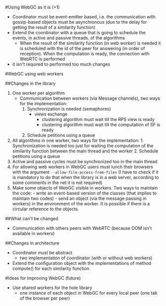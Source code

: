 #Using WebGC as it is (+1)
- Coordinator must be event-emitter based, i.e. the communication with gossip-based objects must be asynchronous (due to the delay for getting the result of a similarity function)
- Extend the coordinator with a queue that is going to schedule the events, in active and passive threads, of the algorithms
    - When the result of the similarity function (in web worker) is needed it is scheduled with the id of the peer for answering (in order of reception). When the computation is ready, the connection with WebRTC is performed
- it isn't required to performed too much changes

#WebGC using web workers

##Changes in the library
  1. One worker per algorithm
      - Communication between workers (via Message channels), two ways for the implementation:
        1. Synchronization is needed (semaphores)
            - views exchange
                - clustering algorithm must wait till the RPS view is ready
                - clustering algorithm must wait till the computation of SF is ready
        2. Schedule petitions using a queue
  2. All algorithms in one worker, two ways for the implementation:
    1. Synchronization is needed too just for waiting the computation of the similarity function between the main thread and the worker
    2. Schedule petitions using a queue
  3. Active and passive cycles must be synchronized too in the main thread
  4. For allowing web workers in WebGC users must lunch their browsers with the argument ```--allow-file-access-from-files``` (I have to check if it is mandatory to do that when the library is in a web server, according to some comments in the net it is not required)
  5. Make some objects of WebGC visible in workers. Two ways to maintain the code:
    - write an event-based version of the classes (that implies to maintain two codes)
    - send an object (via the message passing in workers) in the environment of the worker. It is  possible if there is a circular reference to the objects.

##What can't be changed
- Communication with others peers with WebRTC (because DOM isn't available in workers)


##Changes in architecture
- Coordinator must be abstract
    - two implementation of coordinator (with or without web workers)
- Extend the configuration object with the implementations of method compute() for each similarity function



#Ideas for improving WebGC (future)
- Use shared workers for the hole library
    - one instance of each object in WebGC for every local peer (one tab of the browser per peer)